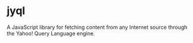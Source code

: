 jyql
====

A JavaScript library for fetching content from any Internet source through the Yahoo! Query Language engine.